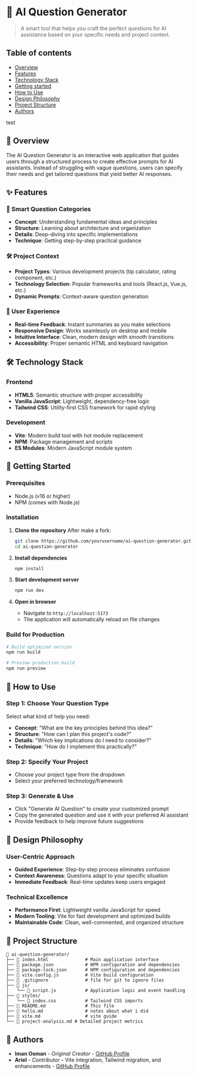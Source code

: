 # 🤖 AI Question Generator

> A smart tool that helps you craft the perfect questions for AI assistance based on your specific needs and project context.

## Table of contents

- [Overview](#overview)
- [Features](#features)
- [Technology Stack](#technology-stack)
- [Getting started](#-getting-started)
- [How to Use](#how-to-use)
- [Design Philosophy](#design-philosophy)
- [Project Structure](#-project-structure)
- [Authors](#authors)

test

## 🚀 Overview

The AI Question Generator is an interactive web application that guides users through a structured process to create effective prompts for AI assistants. Instead of struggling with vague questions, users can specify their needs and get tailored questions that yield better AI responses.

## ✨ Features

### 🎯 Smart Question Categories

- **Concept**: Understanding fundamental ideas and principles
- **Structure**: Learning about architecture and organization
- **Details**: Deep-diving into specific implementations
- **Technique**: Getting step-by-step practical guidance

### 🛠️ Project Context

- **Project Types**: Various development projects (tip calculator, rating component, etc.)
- **Technology Selection**: Popular frameworks and tools (React.js, Vue.js, etc.)
- **Dynamic Prompts**: Context-aware question generation

### 💫 User Experience

- **Real-time Feedback**: Instant summaries as you make selections
- **Responsive Design**: Works seamlessly on desktop and mobile
- **Intuitive Interface**: Clean, modern design with smooth transitions
- **Accessibility**: Proper semantic HTML and keyboard navigation

## 🛠️ Technology Stack

### Frontend

- **HTML5**: Semantic structure with proper accessibility
- **Vanilla JavaScript**: Lightweight, dependency-free logic
- **Tailwind CSS**: Utility-first CSS framework for rapid styling

### Development

- **Vite**: Modern build tool with hot module replacement
- **NPM**: Package management and scripts
- **ES Modules**: Modern JavaScript module system

## 🚀 Getting Started

### Prerequisites

- Node.js (v16 or higher)
- NPM (comes with Node.js)

### Installation

1. **Clone the repository**
   After make a fork:

   ```bash
   git clone https://github.com/yourusername/ai-question-generator.git
   cd ai-question-generator
   ```

2. **Install dependencies**

   ```bash
   npm install
   ```

3. **Start development server**

   ```bash
   npm run dev
   ```

4. **Open in browser**
   - Navigate to `http://localhost:5173`
   - The application will automatically reload on file changes

### Build for Production

```bash
# Build optimized version
npm run build

# Preview production build
npm run preview
```

## 📖 How to Use

### Step 1: Choose Your Question Type

Select what kind of help you need:

- **Concept**: "What are the key principles behind this idea?"
- **Structure**: "How can I plan this project's code?"
- **Details**: "Which key implications do I need to consider?"
- **Technique**: "How do I implement this practically?"

### Step 2: Specify Your Project

- Choose your project type from the dropdown
- Select your preferred technology/framework

### Step 3: Generate & Use

- Click "Generate AI Question" to create your customized prompt
- Copy the generated question and use it with your preferred AI assistant
- Provide feedback to help improve future suggestions

## 🎨 Design Philosophy

### User-Centric Approach

- **Guided Experience**: Step-by-step process eliminates confusion
- **Context Awareness**: Questions adapt to your specific situation
- **Immediate Feedback**: Real-time updates keep users engaged

### Technical Excellence

- **Performance First**: Lightweight vanilla JavaScript for speed
- **Modern Tooling**: Vite for fast development and optimized builds
- **Maintainable Code**: Clean, well-commented, and organized structure

## 📁 Project Structure

```
📁 ai-question-generator/
├── 📄 index.html              # Main application interface
├── 📄 package.json            # NPM configuration and dependencies
├── 📄 package-lock.json       # NPM configuration and dependencies
├── 📄 vite.config.js          # Vite build configuration
├── 📄 .gitignore              # file for git to ignore files
├── 📁 js/
│   └── 📄 script.js           # Application logic and event handling
├── 📁 styles/
│   └── 📄 index.css           # Tailwind CSS imports
├── 📄 README.md               # This file
├── 📄 hello.md                # notes about what i did
├── 📄 vite.md                 # vite guide
└── 📄 project-analysis.md # Detailed project metrics
```

## 👥 Authors

- **Iman Osman** - _Original Creator_ - [GitHub Profile](https://github.com/iman-osman)
- **Ariel** - _Contributor_ - Vite integration, Tailwind migration, and enhancements - [GitHub Profile](https://github.com/Ariel-GonzAguer)
